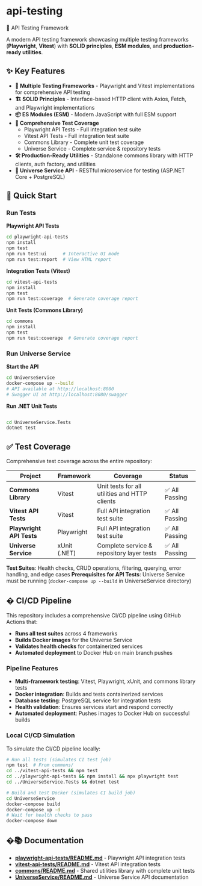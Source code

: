 # api-testing
🚀 API Testing Framework

A modern API testing framework showcasing multiple testing frameworks (**Playwright**, **Vitest**) with **SOLID principles**, **ESM modules**, and **production-ready utilities**.

## ✨ Key Features

- **🎯 Multiple Testing Frameworks** - Playwright and Vitest implementations for comprehensive API testing
- **🏗️ SOLID Principles** - Interface-based HTTP client with Axios, Fetch, and Playwright implementations
- **📦 ES Modules (ESM)** - Modern JavaScript with full ESM support
- **🧪 Comprehensive Test Coverage**
  - Playwright API Tests - Full integration test suite
  - Vitest API Tests - Full integration test suite
  - Commons Library - Complete unit test coverage
  - Universe Service - Complete service & repository tests
- **🛠️ Production-Ready Utilities** - Standalone commons library with HTTP clients, auth factory, and utilities
- **🌌 Universe Service API** - RESTful microservice for testing (ASP.NET Core + PostgreSQL)

## 🚀 Quick Start

### Run Tests

**Playwright API Tests**
```bash
cd playwright-api-tests
npm install
npm test
npm run test:ui      # Interactive UI mode
npm run test:report  # View HTML report
```

**Integration Tests (Vitest)**
```bash
cd vitest-api-tests
npm install
npm test
npm run test:coverage  # Generate coverage report
```

**Unit Tests (Commons Library)**
```bash
cd commons
npm install
npm test
npm run test:coverage  # Generate coverage report
```

### Run Universe Service

**Start the API**
```bash
cd UniverseService
docker-compose up --build
# API available at http://localhost:8080
# Swagger UI at http://localhost:8080/swagger
```

**Run .NET Unit Tests**
```bash

cd UniverseService.Tests
dotnet test
```

## ✅ Test Coverage

Comprehensive test coverage across the entire repository:

| Project | Framework | Coverage | Status |
|---------|-----------|----------|--------|
| **Commons Library** | Vitest | Unit tests for all utilities and HTTP clients | ✅ All Passing |
| **Vitest API Tests** | Vitest | Full API integration test suite | ✅ All Passing |
| **Playwright API Tests** | Playwright | Full API integration test suite | ✅ All Passing |
| **Universe Service** | xUnit (.NET) | Complete service & repository layer tests | ✅ All Passing |

**Test Suites**: Health checks, CRUD operations, filtering, querying, error handling, and edge cases
**Prerequisites for API Tests**: Universe Service must be running (`docker-compose up --build` in UniverseService directory)

## � CI/CD Pipeline

This repository includes a comprehensive CI/CD pipeline using GitHub Actions that:

- **Runs all test suites** across 4 frameworks
- **Builds Docker images** for the Universe Service
- **Validates health checks** for containerized services
- **Automated deployment** to Docker Hub on main branch pushes

### Pipeline Features

- **Multi-framework testing**: Vitest, Playwright, xUnit, and commons library tests
- **Docker integration**: Builds and tests containerized services
- **Database testing**: PostgreSQL service for integration tests
- **Health validation**: Ensures services start and respond correctly
- **Automated deployment**: Pushes images to Docker Hub on successful builds

### Local CI/CD Simulation

To simulate the CI/CD pipeline locally:

```bash
# Run all tests (simulates CI test job)
npm test  # From commons/
cd ../vitest-api-tests && npm test
cd ../playwright-api-tests && npm install && npx playwright test
cd ../UniverseService.Tests && dotnet test

# Build and test Docker (simulates CI build job)
cd UniverseService
docker-compose build
docker-compose up -d
# Wait for health checks to pass
docker-compose down
```

## �📚 Documentation

- **[playwright-api-tests/README.md](playwright-api-tests/README.md)** - Playwright API integration tests
- **[vitest-api-tests/README.md](vitest-api-tests/README.md)** - Vitest API integration tests
- **[commons/README.md](commons/README.md)** - Shared utilities library with complete unit tests
- **[UniverseService/README.md](UniverseService/README.md)** - Universe Service API documentation